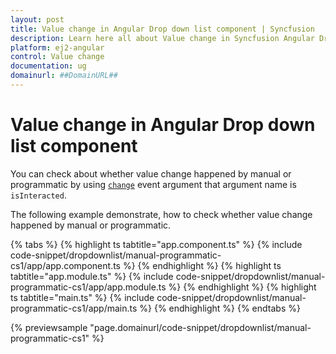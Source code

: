 ```yaml
---
layout: post
title: Value change in Angular Drop down list component | Syncfusion
description: Learn here all about Value change in Syncfusion Angular Drop down list component of Syncfusion Essential JS 2 and more.
platform: ej2-angular
control: Value change 
documentation: ug
domainurl: ##DomainURL##
---
```


# Value change in Angular Drop down list component

You can check about whether value change happened by manual or programmatic by
using [`change`](https://ej2.syncfusion.com/angular/documentation/api/drop-down-list/#change) event argument that argument name is `isInteracted`.

The following example demonstrate, how to check whether value change happened by manual or programmatic.

{% tabs %}
{% highlight ts tabtitle="app.component.ts" %}
{% include code-snippet/dropdownlist/manual-programmatic-cs1/app/app.component.ts %}
{% endhighlight %}
{% highlight ts tabtitle="app.module.ts" %}
{% include code-snippet/dropdownlist/manual-programmatic-cs1/app/app.module.ts %}
{% endhighlight %}
{% highlight ts tabtitle="main.ts" %}
{% include code-snippet/dropdownlist/manual-programmatic-cs1/app/main.ts %}
{% endhighlight %}
{% endtabs %}
  
{% previewsample "page.domainurl/code-snippet/dropdownlist/manual-programmatic-cs1" %}